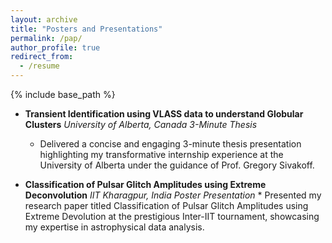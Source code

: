 ```yaml
---
layout: archive
title: "Posters and Presentations"
permalink: /pap/
author_profile: true
redirect_from:
  - /resume
---
```


{% include base_path %}


* **Transient Identification using VLASS data to understand Globular Clusters**                        *University of Alberta, Canada*
*3-Minute Thesis*
    * Delivered a concise and engaging 3-minute thesis presentation highlighting my transformative internship experience at the
University of Alberta under the guidance of Prof. Gregory Sivakoff.

* **Classification of Pulsar Glitch Amplitudes using Extreme Deconvolution**                           *IIT Kharagpur, India*
*Poster Presentation*
      * Presented my research paper titled Classification of Pulsar Glitch Amplitudes using Extreme Devolution at the prestigious
Inter-IIT tournament, showcasing my expertise in astrophysical data analysis.

